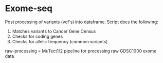 # Exome-seq

Post processing of variants (vcf's) into dataframe. Script does the following:

1. Matches variants to Cancer Gene Census
2. Checks for coding genes
3. Checks for allelic frequency (common variants)


raw-processing = MuTect1/2 pipeline for processing raw GDSC1000 exome data
